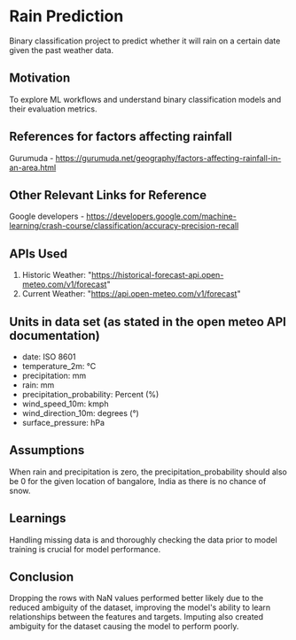 # Rain Prediction

Binary classification project to predict whether it will rain on a certain date given the past weather
data.

## Motivation

To explore ML workflows and understand binary classification models and their evaluation metrics.

## References for factors affecting rainfall

Gurumuda - <https://gurumuda.net/geography/factors-affecting-rainfall-in-an-area.html>

## Other Relevant Links for Reference

Google developers - <https://developers.google.com/machine-learning/crash-course/classification/accuracy-precision-recall>

## APIs Used

1. Historic Weather: "<https://historical-forecast-api.open-meteo.com/v1/forecast>"
2. Current Weather: "<https://api.open-meteo.com/v1/forecast>"

## Units in data set (as stated in the open meteo API documentation)

* date: ISO 8601
* temperature_2m: °C
* precipitation: mm
* rain: mm
* precipitation_probability: Percent (%)
* wind_speed_10m: kmph
* wind_direction_10m: degrees (°)
* surface_pressure: hPa

## Assumptions

When rain and precipitation is zero, the precipitation_probability should also be 0 for the given location of bangalore, India as there is no chance of snow.

## Learnings

Handling missing data is and thoroughly checking the data prior to model training is crucial for model performance.

## Conclusion

Dropping the rows with NaN values performed better likely due to the reduced ambiguity of the dataset, improving the model's ability to learn relationships between the features and targets.
Imputing also created ambiguity for the dataset causing the model to perform poorly.

